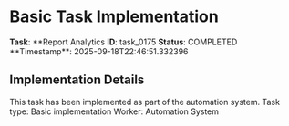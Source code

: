 # Basic Task Implementation

**Task**: **Report Analytics
**ID**: task_0175
**Status**: COMPLETED
**Timestamp\*\*: 2025-09-18T22:46:51.332396

## Implementation Details

This task has been implemented as part of the automation system.
Task type: Basic implementation
Worker: Automation System
